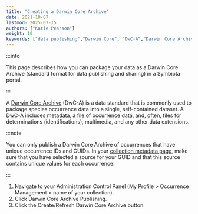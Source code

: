 ```yaml
---
title: "Creating a Darwin Core Archive"
date: 2021-10-07
lastmod: 2025-07-15
authors: ["Katie Pearson"]
weight: 10
keywords: ["data publishing","Darwin Core", "DwC-A","Darwin Core Archive"]
---
```


:::info

This page describes how you can package your data as a Darwin Core Archive (standard format for data publishing and sharing) in a Symbiota portal.

:::

A [Darwin Core Archive](http://en.wikipedia.org/wiki/Darwin_Core_Archive) (DwC-A) is a data standard that is commonly used to package species occurrence data into a single, self-contained dataset. A DwC-A includes metadata, a file of occurrence data, and, often, files for determinations (identifications), multimedia, and any other data extensions.

:::note

You can only publish a Darwin Core Archive of occurrences that have unique occurrence IDs and GUIDs. In your [collection metadata page](/docs/Collection_Manager_Guide/editing_collection_metadata), make sure that you have selected a source for your GUID and that this source contains unique values for each occurrence.

:::

1. Navigate to your Administration Control Panel (My Profile > Occurrence Management > name of your collection).
2. Click Darwin Core Archive Publishing.
3. Click the Create/Refresh Darwin Core Archive button.
